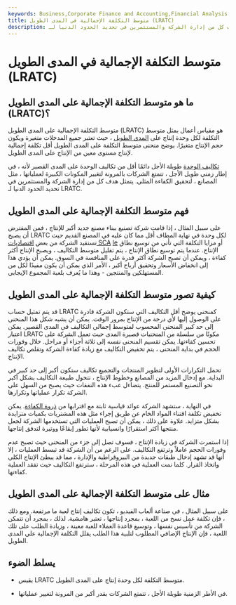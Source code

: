 ```yaml
---
keywords: Business,Corporate Finance and Accounting,Financial Analysis
title: متوسط التكلفة الإجمالية في المدى الطويل (LRATC)
description: متوسط التكلفة الإجمالية على المدى الطويل هو عملية حسابية توضح متوسط التكلفة لكل وحدة إنتاج للإنتاج على مدى فترة طويلة. يتمثل هدف كل من إدارة الشركة والمستثمرين في تحديد الحدود الدنيا لـ LRATC.
---
```


# متوسط التكلفة الإجمالية في المدى الطويل (LRATC)
## ما هو متوسط التكلفة الإجمالية على المدى الطويل (LRATC)؟

متوسط التكلفة الإجمالية على المدى الطويل (LRATC) هو مقياس أعمال يمثل متوسط التكلفة لكل وحدة إنتاج على [المدى الطويل](/longrun) ، حيث تعتبر جميع المدخلات متغيرة ويكون حجم الإنتاج متغيرًا. يوضح منحنى متوسط التكلفة على المدى الطويل أقل تكلفة إجمالية لإنتاج مستوى معين من الإنتاج على المدى الطويل.

[تكاليف الوحدة](/unitcost) طويلة الأجل دائمًا أقل من تكاليف الوحدة على المدى القصير لأنه ، في إطار زمني طويل الأجل ، تتمتع الشركات بالمرونة لتغيير المكونات الكبيرة لعملياتها ، مثل المصانع ، لتحقيق الكفاءة المثلى. يتمثل هدف كل من إدارة الشركة والمستثمرين في تحديد الحدود الدنيا لـ LRATC.

## فهم متوسط التكلفة الإجمالية على المدى الطويل

على سبيل المثال ، إذا قامت شركة تصنيع ببناء مصنع جديد أكبر للإنتاج ، فمن المفترض أن يصبح LRATC لكل وحدة في نهاية المطاف أقل مما كان عليه في المصنع القديم حيث تستفيد الشركة من بعض [اقتصاديات SCA](/economiesofscale) [le](/economiesofscale) أو مزايا التكلفة التي تأتي من توسيع نطاق الإنتاج. عندما يتم توسيع نطاق الإنتاج ، يتم تقليل متوسط التكاليف ، ويصبح الإنتاج أكثر كفاءة ، ويمكن أن تصبح الشركة أكثر قدرة على المنافسة في السوق. يمكن أن يؤدي هذا إلى انخفاض الأسعار وتحقيق أرباح أكبر ، الأمر الذي يمكن أن يكون مفيدًا لكل من المستهلكين والمنتجين - وهذا ما يُعرف بلعبة المجموع الإيجابي.

## كيفية تصور متوسط التكلفة الإجمالية على المدى الطويل

قد يتم تمثيل حساب LRATC كمنحنى يوضح أقل التكاليف التي ستكون الشركة قادرة على الوصول إليها لأي درجة من الإنتاج بمرور الوقت. يمكن أن يشبه شكل هذا المنحنى إلى حد كبير المنحنى المحسوب لمتوسط إجمالي التكاليف في المدى القصير. يمكن اعتبار LRATC مكونًا من سلسلة من المنحنيات قصيرة المدى حيث تعمل الشركة على تحسين كفاءتها. يمكن تقسيم المنحنى نفسه إلى ثلاثة أجزاء أو مراحل. خلال وفورات الحجم في بداية المنحنى ، يتم تخفيض التكاليف مع زيادة كفاءة الشركة وتقلص تكاليف الإنتاج.

تحمل التكرارات الأولى لتطوير المنتجات والتجميع تكاليف ستكون أكبر إلى حد كبير في البداية. مع إدخال المزيد من المصانع وخطوط الإنتاج ، تتحول طبيعة التكاليف بشكل أكبر نحو التصنيع المستمر للمنتج. يتضاءل عبء هذه النفقات حيث يصبح من السهل على الشركة تكرار عملياتها وتكرارها.

في النهاية ، ستشهد الشركة عوائد قياسية ثابتة مع اقترابها من [ذروة الكفاءة](/production_efficiency). يمكن تخفيض تكلفة اقتناء المواد الخام عن طريق إجراء مثل هذه المشتريات بكميات متزايدة بشكل متزايد. علاوة على ذلك ، يمكن أن تصبح العمليات التي تستخدمها الشركة لجعل منتجها أكثر استقرارًا وانسيابية لأنها تطور إيقاعًا ووتيرة لتدفق إنتاجها.

إذا استمرت الشركة في زيادة الإنتاج ، فسوف تصل إلى جزء من المنحنى حيث تصبح عدم وفورات الحجم عاملاً وترتفع التكاليف. على الرغم من أن الشركة قد تبسط العمليات ، إلا أنها قد تشهد إدخال طبقات جديدة من البيروقراطية والإدارة ، مما قد يبطئ الإنتاج الكلي واتخاذ القرار. كلما نمت العملية في هذه المرحلة ، سترتفع التكاليف حيث تفقد العملية كفاءتها.

## مثال على متوسط التكلفة الإجمالية على المدى الطويل

على سبيل المثال ، في صناعة ألعاب الفيديو ، تكون تكاليف إنتاج لعبة ما مرتفعة. ومع ذلك ، فإن تكلفة عمل نسخ من اللعبة ، بمجرد إنتاجها ، تعتبر هامشية. لذلك ، بمجرد أن تتمكن الشركة من تأسيس نفسها ، وتوسيع قاعدة العملاء للعبة معينة ، وزيادة الطلب على تلك اللعبة ، فإن الإنتاج الإضافي المطلوب لتلبية هذا الطلب يقلل التكلفة الإجمالية على المدى الطويل.

## يسلط الضوء

- يقيس LRATC متوسط التكلفة لكل وحدة إنتاج على المدى الطويل.

- في الأطر الزمنية طويلة الأجل ، تتمتع الشركات بقدر أكبر من المرونة لتغيير عملياتها.

